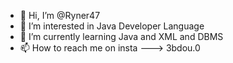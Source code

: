 - 👋 Hi, I’m @Ryner47
- 👀 I’m interested in Java Developer Language
- 🌱 I’m currently learning Java and XML and DBMS
- 📫 How to reach me on insta ---> 3bdou.0

<!---
Ryner47/Ryner47 is a ✨ special ✨ repository because its `README.md` (this file) appears on your GitHub profile.
You can click the Preview link to take a look at your changes.
--->
